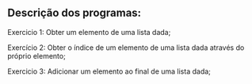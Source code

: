 ## Descrição dos programas:

Exercicio 1: Obter um elemento de uma lista dada;

Exercício 2: Obter o índice de um elemento de uma lista dada através do próprio elemento;

Exercicio 3: Adicionar um elemento ao final de uma lista dada;
